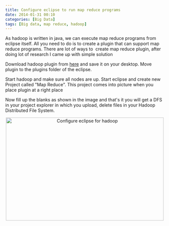 ```yaml
---
title: Configure eclipse to run map reduce programs
date: 2014-01-31 00:10
categories: [Big Data]
tags: [Big data, map reduce, hadoop]
---
```

As hadoop is written in java, we can execute map reduce programs from eclipse itself. All you need to do is to create a plugin that can support map reduce programs. There are lot of ways to  create map reduce plugin, after doing lot of research I came up with simple solution

Download hadoop plugin from <a href="http://www.mediafire.com/download/kfahrdsvlb7zqg9/hadoop-eclipse-plugin-0.20.203.0.jar" target="_blank">here</a> and save it on your desktop. Move plugin to the plugins folder of the eclipse.

Start hadoop and make sure all nodes are up. Start eclipse and create new Project called "Map Reduce". This project comes into picture when you place plugin at a right place

Now fill up the blanks as shown in the image and that's it you will get a DFS in your project explorer in which you upload, delete files in your Hadoop Distributed File System.
<p style="text-align:center;"><a href="http://techanand.files.wordpress.com/2014/01/untitled.png"><img class="aligncenter size-full wp-image-66" alt="Configure eclipse for hadoop" src="http://techanand.files.wordpress.com/2014/01/untitled.png" width="500" height="327" /></a></p>
<p style="text-align:center;"></p>
